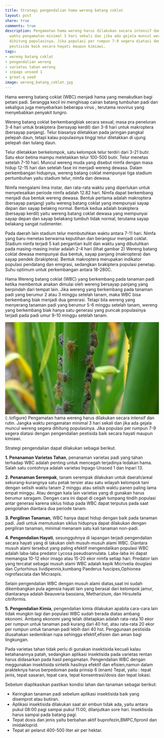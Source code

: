 ```yaml
---
title: Strategi pengendalian hama wereng batang coklat
layout: post
share: true
comments: true
description: Pengamatan hama wereng harus dilakukan secara intensif dan rutin. Jangka
  waktu pengamatan minimal 3 hari sekali dan jika ada gejala muncul wereng segera
  dihitung populasinya. Jika populasi per rumpun 7-9 segera diatasi dengan pengendalian
  pestisida baik secara hayati maupun kimiawi.
tags:
- wereng batang coklat
- pengendalian wereng
- varietas tahan wereng
- inpago unsoed 1
- great-q seed
image: wereng_batang_coklat.jpg
---
```


Hama wereng batang coklat (WBC) menjadi hama yang menakutkan bagi petani padi. Serangga kecil ini menghisap cairan batang tumbuhan padi dan sekaligus juga menyebarkan beberapa virus , terutama *reovirus* yang menyebabkan penyakit *tungro*. 

Wereng batang coklat berkembangbiak secara sexual, masa pra peneluran 3-4 hari untuk brakiptera (bersayap kerdil) dan 3-8 hari untuk makroptera (bersayap panjang). Telur biasanya diletakkan pada jaringan pangkal pelepah daun, tetapi kalau populasinya tinggi telur diletakkan di ujung pelepah dan tulang daun.

Telur diletakkan berkelompok, satu kelompok telur terdiri dari 3-21 butir.  Satu ekor betina  mampu  meletakkan  telur  100-500  butir. Telur menetas setelah 7-10 hari. Muncul wereng muda yang disebut nimfa dengan masa hidup 12-15 hari dan setelah fase ini menjadi wereng dewasa. Dalam perkembangan hidupnya, wereng batang coklat mempunyai tiga stadium pertumbuhan yaitu stadium telur, nimfa dan dewasa.

Nimfa mengalami lima instar, dan rata-rata waktu yang diperlukan untuk  menyelesaikan periode nimfa adalah 12.82 hari. Nimfa dapat berkembang menjadi dua bentuk wereng dewasa. Bentuk pertama adalah makroptera (bersayap panjang) yaitu wereng batang coklat yang mempunyai sayap depan dan sayap belakng normal.  Bentuk kedua adalah brakiptera (bersayap kerdil) yaitu wereng batang coklat dewasa yang mempunyai sayap depan dan sayap belakang tumbuh tidak normal, terutama sayap belakang sangat rudimenter.

Pada daerah lain stadium telur membutuhkan waktu antara 7-11 hari. Nimfa yang baru menetas berwarna keputihan dan berangsur menjadi coklat. Stadium nimfa terjadi 5 kali pergantian kulit dan waktu yang dibutuhkan pada masing-masing instar adalah 2-4 hari (lihat gambar 2) Wereng batang coklat dewasa mempunyai dua bentuk, sayap panjang (makroptera) dan sayap pendek (brakiptera). Bentuk makroptera merupakan indikator populasi pendatang dan emigrasi, sedangkan brakiptera populasi penetap. Suhu optimum untuk perkembangan antara 18-280C.

Hama Wereng batang coklat (WBC) yang berkembang pada tanaman padi ketika membentuk anakan dimulai oleh wereng bersayap panjang yang berpindah dari tempat lain. Jika wereng yang berkembang pada tanaman padi yang berumur 2 atau 3 minggu setelah tanam, maka WBC bisa berkembang biak menjadi dua generasi. Tetapi bila wereng yang menyerang tanaman padi yang berumur 5-6 minggu setelah tanam, wereng yang berkembang biak hanya satu generasi yang puncak populasinya terjadi pada padi umur 9-10 minggu setelah tanam.

![Wereng Batang Coklat](/assets/images/hama_wbc.jpg "Hama wereng batang coklat")
{:.tofigure}
Pengamatan hama wereng harus dilakukan secara intensif dan rutin. Jangka waktu pengamatan minimal 3 hari sekali dan jika ada gejala muncul wereng segera dihitung populasinya. Jika populasi per rumpun 7-9 segera diatasi dengan pengendalian pestisida baik secara hayati maupun kimiawi.

Strategi pengendalian dapat dilakukan sebagai berikut.

**1. Penanaman Varietas Tahan**, penanaman varietas padi yang tahan terhadap WBC adalah penting untuk mencegah terjadinya ledakan hama. Salah satu contohnya adalah varietas Inpago Unsoed 1 dan Inpari 13.

**2. Penanaman Serempak**,  tanam serempak dilakukan untuk daerah/areal sekurang-kurangnya satu petak tersier atau satu wilayah kelompok tani dengan selisih waktu tanam 2 minggu atau selisih waktu panen paling lama empat minggu. Atau dengan kata lain varietas yang di gunakan harus berumur seragam. Dengan cara ini dapat di cegah tumpang tindih populasi antar generasi karena siklus hidup pada WBC dapat terputus pada saat pengolahan diantara dua periode tanam.

**3. Pergiliran Tanaman**,  WBC hanya dapat hidup dengan baik pada tanaman padi. Jadi untuk memutuskan siklus hidupnya dapat dilakukan dengan pergiliran tanaman, minimal menanam satu kali tanaman non-padi.

**4. Pengendalian Hayati**,  sesungguhnya di lapangan terjadi pengendalian secara hayati yang di lakukan oleh musuh-musuh alami WBC. Diantara musuh alami tersebut yang paling efektif mengendalikan populasi WBC adalah laba-laba predator Lycosa pseudoannulata. Laba-laba ini dapat memangsa 10-12 ekor imago atau 15-20 ekor nimfa setiap hari. Predator lain yang tercatat sebagai musuh alami WBC adalah kepik Micrivelia douglasi dan Cyrtorhinus lividipennis,kumbang Paederus fuscipes,Ophionea nigrofasciata dan Micraspis.

Selain pengendalian WBC dengan musuh alami diatas,saat ini sudah dikembangkan pula agensia hayati lain yang berasal dari kelompok jamur, diantaranya adalah Beauveria bassiana, Metharizium, dan Hirsutella citriformis.

**5. Pengendalian Kimia**,  pengendalian kimia dilakukan apabila cara-cara lain tidak mungkin lagi dan populasi WBC sudah berada diatas ambang ekonomi. Ambang ekonomi yang telah ditetapkan adalah rata-rata 10 ekor per rumpun untuk tanaman padi kurang dari 40 hst, atau rata-rata 20 ekor per rumpun untuk tanaman padi lebih dari 40 hst. Penggunaan pestisida diusahakan sedemikian rupa sehingga efektif,efisien dan aman bagi lingkungan.

Pada varietas tahan tidak perlu di gunakan insektisida kecuali kalau ketahanannya patah, sedangkan aplikasi insektisida pada varietas rentan harus didasarkan pada hasil pengamatan. Pengendalian WBC dengan meggunakan insektisida sintetik hasilnya efektif dan efisien,namun dalam prakteknya harus berpedoman pada prinsip 6 (enam) Tepat, yaitu : tepat jenis, tepat sasaran, tepat cara, tepat konsentrasi/dosis dan tepat lokasi.

Sebelum diaplikasikan pastikan kondisi lahan dan tanaman sebagai berikut: 
* Keringkan tanaman padi sebelum aplikasi insektisida baik yang disemprot atau butiran.
* Aplikasi insektisida dilakukan saat air embun tidak ada, yaitu antara pukul 08:00 pagi sampai pukul 11:00, dilanjutkan sore hari. Insektisida harus sampai pada batang pagi.
* Tepat dosis dan jenis yaitu berbahan aktif buprofezin,BMPC,fipronil dan imidakloprid.
* Tepat air pelarut 400-500 liter air per hektar.